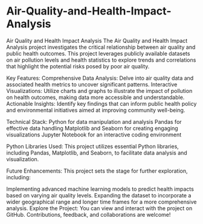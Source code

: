 # Air-Quality-and-Health-Impact-Analysis
Air Quality and Health Impact Analysis
The Air Quality and Health Impact Analysis project investigates the critical relationship between air quality and public health outcomes. This project leverages publicly available datasets on air pollution levels and health statistics to explore trends and correlations that highlight the potential risks posed by poor air quality.

Key Features:
Comprehensive Data Analysis: Delve into air quality data and associated health metrics to uncover significant patterns.
Interactive Visualizations: Utilize charts and graphs to illustrate the impact of pollution on health outcomes, making data more accessible and understandable.
Actionable Insights: Identify key findings that can inform public health policy and environmental initiatives aimed at improving community well-being.

Technical Stack:
Python for data manipulation and analysis
Pandas for effective data handling
Matplotlib and Seaborn for creating engaging visualizations
Jupyter Notebook for an interactive coding environment

Python Libraries Used:
This project utilizes essential Python libraries, including Pandas, Matplotlib, and Seaborn, to facilitate data analysis and visualization.

Future Enhancements:
This project sets the stage for further exploration, including:

Implementing advanced machine learning models to predict health impacts based on varying air quality levels.
Expanding the dataset to incorporate a wider geographical range and longer time frames for a more comprehensive analysis.
Explore the Project:
You can view and interact with the project on GitHub. Contributions, feedback, and collaborations are welcome!
